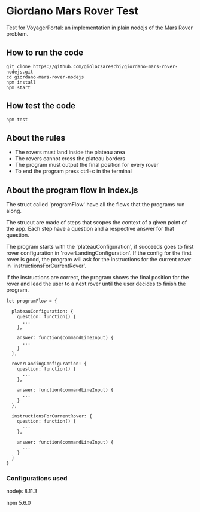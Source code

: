 # Giordano Mars Rover Test

Test for VoyagerPortal: an implementation in plain nodejs of the Mars Rover problem.

## How to run the code
```
git clone https://github.com/giolazzareschi/giordano-mars-rover-nodejs.git
cd giordano-mars-rover-nodejs
npm install
npm start
```

## How test the code

```
npm test
```

## About the rules
- The rovers must land inside the plateau area
- The rovers cannot cross the plateau borders
- The program must output the final position for every rover
- To end the program press ctrl+c in the terminal


## About the program flow in index.js
The struct called 'programFlow' have all the flows that the programs run along. 

The strucut are made of steps that scopes the context of a given point of the app.
Each step have a question and a respective answer for that question.

The program starts with the 'plateauConfiguration', if succeeds goes to first rover
configuration in 'roverLandingConfiguration'. If the config for the first rover
is good, the program will ask for the instructions for the current rover in
'instructionsForCurrentRover'.

If the instructions are correct, the program shows the final position for the rover
and lead the user to a next rover until the user decides to finish the program.

```
let programFlow = {

  plateauConfiguration: {
    question: function() {
      ...
    },

    answer: function(commandLineInput) {
      ...
    }
  },

  roverLandingConfiguration: {
    question: function() {
      ...
    },

    answer: function(commandLineInput) {
      ...
    }
  },

  instructionsForCurrentRover: {
    question: function() {
      ...
    },

    answer: function(commandLineInput) {
      ...
    }
  }
}
```

### Configurations used

nodejs 8.11.3

npm 5.6.0